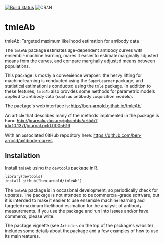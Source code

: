 
[![Build Status](https://travis-ci.org/ben-arnold/tmleAb.svg)](https://travis-ci.org/ben-arnold/tmleAb)
![CRAN](http://www.r-pkg.org/badges/version/tmleAb)

tmleAb
======

tmleAb: Targeted maximum likelihood estimation for antibody data

The `tmleAb` package estimates age-dependent antibody curves with ensemble machine learning, makes it easier to estimate marginally adjusted means from the curves, and compare marginally adjusted means between populations.

This package is mostly a convenience wrapper: the heavy lifting for machine learning is conducted using the `SuperLearner` package, and statistical estimation is conducted using the `tmle` package. In addition to these features, `tmleAb` also provides some methods for parametric models applied to antibody data (such as antibody acquisition models).

The package's web interface is: <http://ben-arnold.github.io/tmleAb/>

An article that describes many of the methods implmented in the package is here: <http://journals.plos.org/plosntds/article?id=10.1371/journal.pntd.0005616>

With an associated GitHub repository here: <https://github.com/ben-arnold/antibody-curves>

Installation
------------

Install `tmleAb` using the `devtools` package in R.

    library(devtools)
    install_github("ben-arnold/tmleAb")

The `tmleAb` package is in occasional development, so periodically check for updates. The package is not intended to be commercial-grade software, but it is intended to make it easier to use ensemble machine learning and targeted maximum likelihood estimation for the analysis of antibody measurements.  If you use the package and run into issues and/or have comments, please write. 

The package vignette (see `Articles` on the top of the package's website) includes some details about the package and a few examples of how to use its main features.
